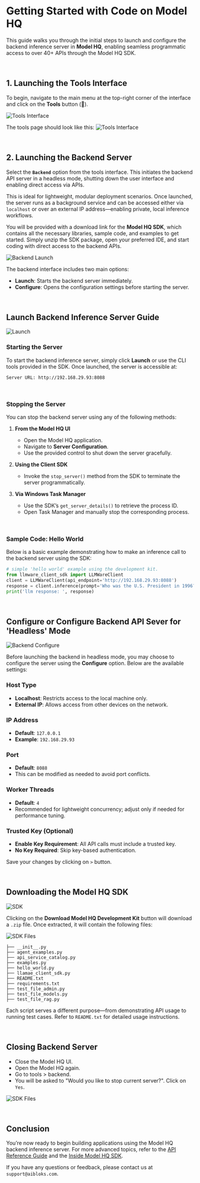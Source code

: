 # Getting Started with Code on Model HQ
This guide walks you through the initial steps to launch and configure the backend inference server in **Model HQ**, enabling seamless programmatic access to over 40+ APIs through the Model HQ SDK.

&nbsp;

## 1. Launching the Tools Interface

To begin, navigate to the main menu at the top-right corner of the interface and click on the **Tools** button (🔧).

![Tools Interface](getting-started/menu.png)

The tools page should look like this:
![Tools Interface](getting-started/tools.png)

&nbsp;

## 2. Launching the Backend Server

Select the **`Backend`** option from the tools interface. This initiates the backend API server in a headless mode, shutting down the user interface and enabling direct access via APIs.

This is ideal for lightweight, modular deployment scenarios. Once launched, the server runs as a background service and can be accessed either via `localhost` or over an external IP address—enabling private, local inference workflows.

You will be provided with a download link for the **Model HQ SDK**, which contains all the necessary libraries, sample code, and examples to get started. Simply unzip the SDK package, open your preferred IDE, and start coding with direct access to the backend APIs.

![Backend Launch](getting-started/backend.png)

The backend interface includes two main options:

* **Launch**: Starts the backend server immediately.
* **Configure**: Opens the configuration settings before starting the server.

&nbsp;

## Launch Backend Inference Server Guide

![Launch](getting-started/launch.png)

### Starting the Server

To start the backend inference server, simply click **Launch** or use the CLI tools provided in the SDK. Once launched, the server is accessible at:

```
Server URL: http://192.168.29.93:8088
```

&nbsp;

### Stopping the Server

You can stop the backend server using any of the following methods:

1. **From the Model HQ UI**

   * Open the Model HQ application.
   * Navigate to **Server Configuration**.
   * Use the provided control to shut down the server gracefully.

2. **Using the Client SDK**

   * Invoke the `stop_server()` method from the SDK to terminate the server programmatically.

3. **Via Windows Task Manager**

   * Use the SDK’s `get_server_details()` to retrieve the process ID.
   * Open Task Manager and manually stop the corresponding process.

&nbsp;

### Sample Code: Hello World

Below is a basic example demonstrating how to make an inference call to the backend server using the SDK:

```python
# simple 'hello world' example using the development kit.
from llmware_client_sdk import LLMWareClient
client = LLMWareClient(api_endpoint='http://192.168.29.93:8088')
response = client.inference(prompt='Who was the U.S. President in 1996?', model_name='phi-3-ov')
print('llm response: ', response)
```

&nbsp;

## Configure or Configure Backend API Sever for 'Headless' Mode

![Backend Configure](getting-started/backend.png)

Before launching the backend in headless mode, you may choose to configure the server using the **Configure** option. Below are the available settings:

### Host Type

* **Localhost**: Restricts access to the local machine only.
* **External IP**: Allows access from other devices on the network.

### IP Address

* **Default**: `127.0.0.1`
* **Example**: `192.168.29.93`

### Port

* **Default**: `8088`
* This can be modified as needed to avoid port conflicts.

### Worker Threads

* **Default**: `4`
* Recommended for lightweight concurrency; adjust only if needed for performance tuning.

### Trusted Key (Optional)

* **Enable Key Requirement**: All API calls must include a trusted key.
* **No Key Required**: Skip key-based authentication.


Save your changes by clicking on `>` button.

&nbsp;

## Downloading the Model HQ SDK

![SDK](getting-started/download.png)

Clicking on the **Download Model HQ Development Kit** button will download a `.zip` file. Once extracted, it will contain the following files:

![SDK Files](getting-started/files.png)

```
├── __init__.py
├── agent_examples.py
├── api_service_catalog.py
├── examples.py
├── hello_world.py
├── llamae_client_sdk.py
├── README.txt
├── requirements.txt
├── test_file_admin.py
├── test_file_models.py
├── test_file_rag.py
```

Each script serves a different purpose—from demonstrating API usage to running test cases. Refer to `README.txt` for detailed usage instructions.

&nbsp;

## Closing Backend Server
- Close the Model HQ UI.
- Open the Model HQ again.
- Go to tools > backend.
- You will be asked to "Would you like to stop current server?". Click on `Yes`.

![SDK Files](getting-started/close.png)

&nbsp;

## Conclusion
You’re now ready to begin building applications using the Model HQ backend inference server. For more advanced topics, refer to the [API Reference Guide](https://model-hq-docs.vercel.app/api-reference) and the [Inside Model HQ SDK](#).

If you have any questions or feedback, please contact us at `support@aibloks.com`.
